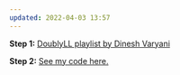 ```yaml
---
updated: 2022-04-03 13:57
---
```

**Step 1:** [DoublyLL playlist by Dinesh Varyani](https://youtube.com/playlist?list=PLFiCMqYy50jGaEUri0wNiHtBqlxO_jell)

**Step 2:** [See my code here.](./DoublyLL.java)

